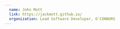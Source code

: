 ```yaml
---
  name: John Mott
  link: https://jackmott.github.io/
  organization: Lead Software Developer, O'CONNORS
---
```

